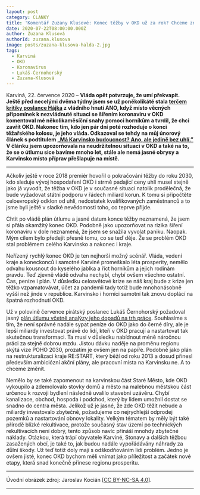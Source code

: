 ```yaml
---
layout: post
category: CLANKY
title: 'Komentář Zuzany Klusové: Konec těžby v OKD už za rok? Chceme znát jasný plán na pomoc Karvinsku'
date: 2020-07-22T08:00:00.000Z
author: Zuzana Klusová
authorId: zuzana.klusova
image: posts/zuzana-klusova-halda-2.jpg
tags:
  - Karviná
  - OKD
  - Koronavirus
  - Lukáš-Černohorský
  - Zuzana-Klusová
---
```


Karviná, 22. července 2020 – **Vláda opět potvrzuje, že umí překvapit. Ještě před necelými dvěma týdny jsem se už poněkolikáté stala [terčem kritiky poslance Hájka](https://www.psp.cz/eknih/2017ps/stenprot/056schuz/s056027.htm) z vládního hnutí ANO, když místo věcných připomínek k nezvládnuté situaci se šířením koronaviru v OKD komentoval mé několikaměsíční snahy pomoci horníkům a tvrdil, že chci zavřít OKD. Nakonec tím, kdo jen pár dní poté rozhoduje o konci těžařského kolosu, je jeho vláda. Odkazoval se tehdy na můj únorový článek s podtitulem [„Má Karvinsko budoucnost? Ano, ale jedině bez uhlí.”](https://denikreferendum.cz/clanek/30755-ma-karvinsko-budoucnost-ano-ale-jedine-bez-uhli) V článku jsem upozorňovala na neudržitelnou situaci v OKD a také na to, že se o útlumu sice bavíme mnoho let, stále ale nemá jasné obrysy a Karvinsko místo příprav přešlapuje na místě.**

<hr />

Ačkoliv ještě v roce 2018 premiér hovořil o pokračování těžby do roku 2030, kdo sleduje vývoj hospodaření OKD i strmě padající ceny uhlí musel stejně jako já vyvodit, že těžba v OKD je v současné situaci natolik prodělečná, že bude vyžadovat státní podporu v řádech miliard korun. K tomu si připočtěte celoevropský odklon od uhlí, nedostatek kvalifikovaných zaměstnanců a to jsme byli ještě v sladké nevědomosti toho, co teprve přijde.

Chtít po vládě plán útlumu a jasné datum konce těžby neznamená, že jsem si přála okamžitý konec OKD. Podobně jako upozorňovat na rizika šíření koronaviru v dole neznamená, že jsem se snažila vyvolat paniku. Naopak. Mým cílem bylo předejít přesně tomu, co se teď děje. Že se problém OKD stal problémem celého Karvinsko a nakonec i kraje.

Neřízený rychlý konec OKD je ten nejhorší možný scénář. Vláda, vedení kraje a koneckonců i samotné Karviné promeškalo léta prosperity, nemělo odvahu kousnout do kyselého jablka a říct horníkům a jejich rodinám pravdu. Teď zjevně vládě odvaha nechybí, chybí ovšem všechno ostatní. Čas, peníze i plán. V důsledku celosvětové krize se náš kraj bude z krize jen těžko vzpamatovávat, účet za pandemii tady totiž bude mnohonásobně vyšší než jinde v republice. Karvinsko i horníci samotní tak znovu doplácí na špatná rozhodnutí OKD.

Už v polovině července pirátský poslanec Lukáš Černohorský požadoval jasný [plán útlumu včetně analýzy jeho dopadů na trh práce](https://moravskoslezsky.pirati.cz/aktuality/okd-hornici-odmena-interpelace-pirati-cernohorsky-schillerova.html?fbclid=IwAR03uyyzVA_1GQ1ERPrLkslpthTnHoBwJmz8BBKfhUqSDAB3Wo_rKE9RtEk "Článek: Finanční injekce do OKD by měla zajistit horníkům spravedlivou odměnu, interpeluje pirátský poslanec Černohorský ministryni Schillerovou"). Souhlasíme s tím, že není správné nadále sypat peníze do OKD jako do černé díry, ale je lepší miliardy investovat právě do lidí, kteří v OKD pracují a nastartovat tak skutečnou transformaci. Ta musí v důsledku nabídnout méně náročnou práci za stejně dobrou mzdu. Jistou dávku naděje na proměnu regionu skýtá vize POHO 2030, prozatím je ovšem jen na papíře. Podobně jako plán na restrukturalizaci kraje RE:START, který běží od roku 2013 a dosud přinesl především ambiciózní akční plány, ale pracovní místa na Karvinsku ne. A to chceme změnit.

Nemělo by se také zapomenout na karvinskou část Staré Město, kde OKD vykoupilo a zdemolovalo stovky domů a město na malebnou městskou část určenou k rozvoji bydlení následně uvalilo stavební uzávěru. Chybí kanalizace, obchod, hospoda i podchod, který by lidem umožnil dostat se snadno do centra města. Jelikož už je jasné, že zde OKD těžit nebude a miliardy investovalo zbytečně, požadujeme co nejrychlejší odprodej pozemků a nastartování obnovy lokality. Velkým tématem by měly být také přírodě blízké rekultivace, protože současný stav území po technických rekultivacích není dobrý, tento způsob navíc přináší mnohdy zbytečné náklady. Otázkou, která trápí obyvatele Karviné, Stonavy a dalších těžbou zasažených obcí, je také to, jak budou nadále vypořádávány náhrady za důlní škody. Už teď totiž doly mají s odškodňováním lidí problém. Jedno je ovšem jisté, konec OKD bychom měli vnímat jako příležitost a začátek nové etapy, která snad konečně přinese regionu prosperitu.

---

Úvodní obrázek zdroj: Jaroslav Kocián \[[CC BY-NC-SA 4.0](https://creativecommons.org/licenses/by-nc-sa/4.0/deed.cs)\].

- - -
